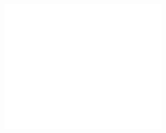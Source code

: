 <div align="center">
	<br>
	<a href="https://github.com/z00rat/z00rat">
		<img src="README.svg" width="800" height="400" alt="github profile README using svg">
	</a>
	<br>
</div>
